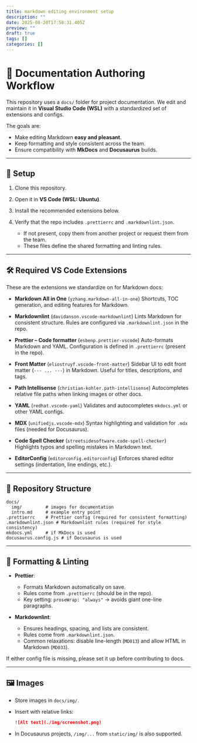 ```yaml
---
title: markdown editing environment setup
description: ""
date: 2025-08-20T17:58:31.405Z
preview: ""
draft: true
tags: []
categories: []
---
```


# 📖 Documentation Authoring Workflow

This repository uses a `docs/` folder for project documentation.
We edit and maintain it in **Visual Studio Code (WSL)** with a standardized set of extensions and configs.

The goals are:

* Make editing Markdown **easy and pleasant**.
* Keep formatting and style consistent across the team.
* Ensure compatibility with **MkDocs** and **Docusaurus** builds.

---

## 🚀 Setup

1. Clone this repository.
2. Open it in **VS Code (WSL: Ubuntu)**.
3. Install the recommended extensions below.
4. Verify that the repo includes `.prettierrc` and `.markdownlint.json`.

   * If not present, copy them from another project or request them from the team.
   * These files define the shared formatting and linting rules.

---

## 🛠️ Required VS Code Extensions

These are the extensions we standardize on for Markdown docs:

* **Markdown All in One** (`yzhang.markdown-all-in-one`)
  Shortcuts, TOC generation, and editing features for Markdown.

* **Markdownlint** (`davidanson.vscode-markdownlint`)
  Lints Markdown for consistent structure. Rules are configured via `.markdownlint.json` in the repo.

* **Prettier – Code formatter** (`esbenp.prettier-vscode`)
  Auto-formats Markdown and YAML. Configuration is defined in `.prettierrc` (present in the repo).

* **Front Matter** (`eliostruyf.vscode-front-matter`)
  Sidebar UI to edit front matter (`--- ... ---`) in Markdown. Useful for titles, descriptions, and tags.

* **Path Intellisense** (`christian-kohler.path-intellisense`)
  Autocompletes relative file paths when linking images or other docs.

* **YAML** (`redhat.vscode-yaml`)
  Validates and autocompletes `mkdocs.yml` or other YAML configs.

* **MDX** (`unifiedjs.vscode-mdx`)
  Syntax highlighting and validation for `.mdx` files (needed for Docusaurus).

* **Code Spell Checker** (`streetsidesoftware.code-spell-checker`)
  Highlights typos and spelling mistakes in Markdown text.

* **EditorConfig** (`editorconfig.editorconfig`)
  Enforces shared editor settings (indentation, line endings, etc.).

---

## 📂 Repository Structure

```
docs/
  img/         # images for documentation
  intro.md     # example entry point
.prettierrc    # Prettier config (required for consistent formatting)
.markdownlint.json # Markdownlint rules (required for style consistency)
mkdocs.yml     # if MkDocs is used
docusaurus.config.js # if Docusaurus is used
```

---

## 🧹 Formatting & Linting

* **Prettier**:

  * Formats Markdown automatically on save.
  * Rules come from `.prettierrc` (should be in the repo).
  * Key setting: `proseWrap: "always"` → avoids giant one-line paragraphs.

* **Markdownlint**:

  * Ensures headings, spacing, and lists are consistent.
  * Rules come from `.markdownlint.json`.
  * Common relaxations: disable line-length (`MD013`) and allow HTML in Markdown (`MD033`).

If either config file is missing, please set it up before contributing to docs.

---

## 🖼️ Images

* Store images in `docs/img/`.
* Insert with relative links:

  ```md
  ![Alt text](./img/screenshot.png)
  ```
* In Docusaurus projects, `/img/...` from `static/img/` is also supported.